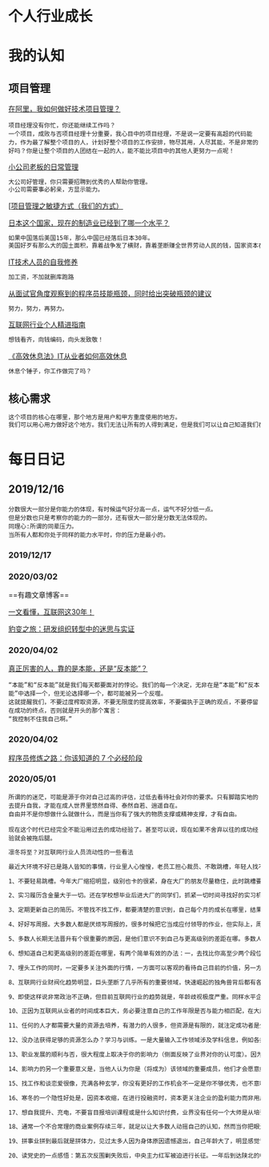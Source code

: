 # 个人行业成长
# 我的认知

## 项目管理

[在阿里，我如何做好技术项目管理？](https://mp.weixin.qq.com/s?__biz=MzIzOTU0NTQ0MA==&mid=2247490915&idx=1&sn=30107624f912673d6a9c044a8c683409&chksm=e929206cde5ea97ae608a4c71d5a28264a2b2ae8810eae39953f7a21b19b5d98c9778ac4f94a&mpshare=1&scene=23&srcid=&sharer_sharetime=1563983015009&sharer_shareid=d812adcc01829f0f7f8fb06aea118511#rd)

```mark
项目经理没有你忙，你还能继续工作吗？
一个项目，成败与否项目经理十分重要，我心目中的项目经理，不是说一定要有高超的代码能力，作为最了解整个项目的人，计划好整个项目的工作安排，物尽其用，人尽其能，不是非常的好吗？你是让整个项目的人团结在一起的人，能不能比项目中的其他人更努力一点呢！
```

[小公司老板的日常管理](https://www.cnblogs.com/passzhang/p/11664222.html)

```markdown
大公司好管理，你只需要招聘到优秀的人帮助你管理。
小公司需要事必躬亲，方显示能力。
```

[[项目管理之敏捷方式（我们的方式）](https://www.cnblogs.com/wzrong/p/10693104.html)



[日本这个国家，现在的制造业已经到了哪一个水平？](https://mp.weixin.qq.com/s?__biz=MzU1NjI0ODkxNw==&mid=2247490144&idx=3&sn=0062c1d5261ec7b1a196c14a5615207f&chksm=fbc6a05accb1294cd341d4e085599014fd51fc973b739ed523fa56c39503a86211d236d01978&mpshare=1&scene=23&srcid=&sharer_sharetime=1569129177431&sharer_shareid=d812adcc01829f0f7f8fb06aea118511#rd)

```markdown
如果中国落后美国15年，那么中国已经落后日本30年。
美国好歹有那么大的国土面积，靠着战争发了横财，靠着垄断赚全世界劳动人民的钱，国家资本在哪里摆在。小小的日本，被中国劳动人民给打回老家去了，有吃了两个香瓜手雷，短短几十年就混成个人模人样的。
```

[IT技术人员的自我修养](https://www.cnblogs.com/spec-dog/p/11250336.html)

```markdown
加工资，不加就删库跑路
```

[从面试官角度观察到的程序员技能瓶颈，同时给出突破瓶颈的建议](https://www.cnblogs.com/JavaArchitect/p/11616851.html)

```markdown
努力，努力，再努力。
```



[互联网行业个人精进指南](https://www.cnblogs.com/ztfjs/p/sx.html)

```markdown
想钱看齐，向钱编码，向头发致敬！
```

[《高效休息法》IT从业者如何高效休息](https://www.cnblogs.com/chenqionghe/p/11444324.html)

```markdown
休息个锤子，你工作做完了吗？
```

## 核心需求

```markdown
这个项目的核心在哪里，那个地方是用户和甲方重度使用的地方。
我们可以用心用力做好这个地方。我们无法让所有的人得到满足，但是我们可以让自己知道我们在哪里做的不错，哪里还可以做的更好一点，但是没必要。
```

# 每日日记
## 2019/12/16
```
分数很大一部分是你能力的体现，有时候运气好分高一点，运气不好分低一点。
但是分数也只是考察你的能力的一部分，还有很大一部分是分数无法体现的。
同理心:所谓的同辈压力。
当所有人都和你处于同样的能力水平时，你的压力是最小的。
```
### 2019/12/17

### 2020/03/02
==有趣文章博客==

[一文看懂，互联网这30年！](https://mp.weixin.qq.com/s?__biz=MzIxMjE5MTE1Nw==&mid=2653201772&idx=2&sn=c6e441495342510e4d026d876b291993&chksm=8c99d7b6bbee5ea05f9625ecd52dd9af4d04fecb875ad004954dbe8fe73afc18d1108f8b9e8a&mpshare=1&scene=23&srcid=&sharer_sharetime=1582946030713&sharer_shareid=d812adcc01829f0f7f8fb06aea118511#rd)

[豹变之旅：研发组织转型中的迷思与实证](https://mp.weixin.qq.com/s?__biz=MjM5MDE0Mjc4MA==&mid=2651024580&idx=3&sn=410825b24a1c056f0e04643aaa27beb9&chksm=bdbe94978ac91d8158b6653dc6afa0b02c9a6c94fe743ab01ef4fb1b05951a7eafe8b51dcfad&mpshare=1&scene=23&srcid=&sharer_sharetime=1582944123452&sharer_shareid=d812adcc01829f0f7f8fb06aea118511#rd)


### 2020/04/02
[真正厉害的人，靠的是本能，还是“反本能”？](https://m.huxiu.com/article/331611.html)
```
“本能”和“反本能”就是我们每天都要面对的悖论。我们的每一个决定，无非在是“本能”和“反本能”中选择一个，但无论选择哪一个，都可能被另一个反噬。
这就提醒我们，不要过度榨取资源，不要无限度的提高效率，不要偏执于正确的观点，不要停留在成功的终点，否则就是开头的那个寓言：
“我控制不住我自己啊。”
```

### 2020/04/02
[程序员修炼之路：你该知道的 7 个必经阶段](https://mp.weixin.qq.com/s?__biz=MzIzOTU0NTQ0MA==&mid=2247495088&idx=1&sn=cf34edb66e84fff63b00186bcadce886&chksm=e92ad0bfde5d59a9a9e91811798dc1497ed75697a2034c9b7e0fd61c427b203af9cd2abdc460&mpshare=1&scene=23&srcid=&sharer_sharetime=1585816587928&sharer_shareid=d812adcc01829f0f7f8fb06aea118511#rd)

### 2020/05/01
```
所谓的的迷茫，可能是源于你对自己过高的评估，过低去看待社会对你的要求。只有脚踏实地的去提升自我，才能在成人世界里悠然自得、泰然自若、逍遥自在。
自由并不是你想做什么就做什么，而是当你有了强大的物质支撑或精神支撑，才有自由。

现在这个时代已经完全不能沿用过去的成功经验了。甚至可以说，现在如果不舍弃以往的成功经验就会被拖后腿。
```

```markdown
凛冬将至？对互联网行业人员流动性的一些看法

最近大环境不好已是路人皆知的事情，行业里人心惶惶，老员工担心裁员、不敢跳槽，年轻人找不到就业机会，近期和不少朋友、小同学聊过，分享下自己的见解，希望对大家有所帮助。

1、不要轻易跳槽。今年大厂缩招明显，级别也卡的很紧，身在大厂的朋友尽量稳住，此时跳槽要么平级跳、要么跳进比较边缘的岗位，来来回回机会成本高达百万。

2、实习履历含金量大于一切。还在学校想毕业后进大厂的同学们，抓紧一切时间寻找好的实习机会，越早实习越好，实习期把自己当成正式员工玩命干，别怕吃苦，多参与核心项目，毕业时你比别人多一年工作经验就是质的区别。

3、定期更新自己的简历。不管找不找工作，都要清楚的意识到，自己每个月的成长在哪里，结果在哪里。任何工作一定要有明确的数据结果产出，没有具体结果的任务只是体力劳动，无论工作量多大都是白做，不构成有效经验。

4、好好写周报。大多数人都是厌烦写周报的，很多时候把它当成应付领导的作业，但实际上，周报是你的阶段性成功产出，相当于你 1/52 的年度简历。如果你发现自己一周忙来忙去，最终在周报上没啥可写的东西，这是非常危险的信号，一定要找出原因在哪。

5、多数人长期无法晋升有个很重要的原因，是他们意识不到自己与更高级别的差距在哪。多数人的努力方向是寻求「线性增长」，即磨练自己工作中最常用的技能，从而工作量更大、速度更快、犯错更少、兼容性更好——这本质上是熟练度的增加。没有任何搬砖工人是因为搬了更多的砖而一路晋升的。

6、想知道自己和更高级别的差距在哪里，有两个简单有效的办法：一，去找比你高至少两个段位的同行请教，对比下自己哪里不如人家（别找比你好一点点的，他们有时候还不如你；如果你能找到业界标杆性质的大牛更好，但坦诚说他们不太有兴趣搭理无名之辈）；二，去尝试面试更高级的职位，看看人家在挑选人才时看重哪些方面。

7、埋头工作的同时，一定要多关注外面的行情，一方面可以客观的看待自己目前的价值，另一方面可以推演未来的人才需求方向。多和高水平的同行保持联系，互换信息，有助于让你更全面的了解行业趋势。（和同行交流前，一定要总结记录自己的观察与思考，这样才能在交流中言之有物，不然慢慢的高水平的同行不愿意搭理你，愿意理你的要么是酒肉朋友要么是喜欢八卦抱怨的人）

8、互联网行业财阀化趋势明显，巨头垄断了几乎所有的重要领域，快速崛起的独角兽背后都有各巨头的身影；更可怕的是，不但草根创业者的创业机会再减少，草根打工者的就业机会也在减少。任何健康发展有一定前景公司的背后，其核心都由各巨头前员工组成，求职招聘都在这些派系的小圈子内流转，外人要进入极难。互联网一、二线大厂，没有 985/211 的学历已经很难进入了，社招没有内部朋友推荐，可能连面试机会都得不到。我记得之前有个朋友写过要警惕互联网投行化，其实在泡沫时期这种趋势就已经很明显了。我们常说，IT 是平民靠打工赚钱的最优赛道，但现在，那个转行当码农就可以过得很好的时代已落下帷幕。

9、即使这样说非常政治不正确，但目前互联网行业的趋势就是，年龄歧视极度严重。同样水平企业会优先雇佣更年的员工，因为他们更能加班、个人事务少、学习速度快、与新时代的用户代沟更少。技术类从业者面对写不动代码、适应不了新架构而发愁；营销类从业者面对越来越不熟悉的新生代用户、过往营销方式失灵而发愁。网上你能看到的年纪大了成功转型的案例或多或少都是幸存者偏差，他们云淡风轻的背后是无数失败者的默默无闻。整个互联网行业，年薪百万的职位全国加起来能有多少？整个互联网行业从业者有多少？算算这个比例你就知道了。

10、正因为互联网从业者的时间成本巨大，务必要注意自己的工作年限是否与能力相匹配，在大厂眼里，一个实际水平低于工作年限应有水平的人，还不如更年轻的员工值得培养。绝大多数从业者最后会被筛选掉，被迫选择中小型公司或离开一线城市。如果你立志成为少数人，就必须在多思考，把时间、精力用在刀刃上，尽可能发挥你的优势，积累资源。

11、任何的人才都需要大量的资源去培养，有潜力的人很多，但资源是有限的，就注定成功者是少数。国内从业者芸芸，能成为大厂架构师的有多少？成为产品经理或高级运营的有多少？没有足够多的资源去训练、试错、探索、验证，怎么可能成为身经百战的高手？有些以前和你级别相同，甚至还不如你的人，赶上好机会，可能短短两三年，他的能力增长速度就会超越你一大截。

12、没办法获得足够的资源怎么办？学习与训练。一是大量输入工作领域涉及学科信息，例如各类编程语言、机器学习原理、人工智能基础；例如经济学、概率统计、历史、心理学等等社会、自然科学。这些东西看似基础，但无论哪个分支，纵深进入都足以让你在业内能有立足之地。互联网发展过于快速，大多数从业者的知识储备其实是跟不上的，有些人靠天赋弥补，有些人靠项目弥补，你可以靠理论去弥补。二是高强度的训练，你想出人头地就别指望岁月静好，工作即生活，搞清楚你的前进之路需要哪些技能，然后把这些技能训练到极致，做到这点你可以比超越业内 90% 以上的同行。例如阿里的 P 序列含金量就有过较多放水，早年 P7 级别算得上高手，现在也就是较为优秀，这说明了什么？说明了业务线扩充后，面对大量的人员需求，阿里没办法招到那么多高水平的人，要知道国内互联网行业从业者近 1700 万人啊（2017 年网络数据）

13、职业发展的顺利与否，很大程度上取决于你的影响力（侧面反映了业界对你的认可度）。因为大多数人其实没有正确评估你水平的能力，他们需要辅助你的名气、过往履历、项目经验，猜测你大概率是个靠谱的人。所以行业内影响力的建构非常重要，大厂 P8、T3.5 级别对人的要求就不仅仅是个人能力出众那么简单了。影响力的建立说来话长，懂得自然懂，不懂的自己多想想，就当提个醒。

14、影响力的另一个重要意义是，当他人认为你是（将成为）该领域的重要成员，他们才会愿意给与你机会或是资源。互联网行业人员流动性很大，往往今天对接的人明天离职就不知所踪了，这样的情况没有人原因付出太多精力和时间关注你的成长，更不可能给予你实际性的机会。让别人意识到，你会长久的呆在互联网行业，成为核心成员只是时间问题，大家就不会轻视你，并愿意在早期对你进行投资。

15、找工作和谈恋爱很像，充满各种玄学，你没有更好的工作机会不一定是你不够优秀，也不意味着你以后没有更好的发展，我看很多人因为工作机会焦虑，其实没没必要，工作是双向选择，那些不认可你的地方，就算勉强去了也不一定适合你，白白浪费时间。找工作时不要总觉得自己有求于人就矮半头，企业招聘是在人才市场上融资，你要像投资人一样去审视这家公司值不值得你投资，不合适就是不合适，不要因此否定自己。

16、寒冬的一个隐性好处是，因资本收缩，在进行投融资时，资本更关注企业的盈利能力而非用户规模，以筛选营收能力更强的公司，所以多关注此时获得融资的企业，往往是比较靠谱的，不容易因招聘时的吹嘘而不小心进入火坑。

17、想自我提升、充电，不要盲目报培训课程或是什么知识付费，业界没有任何一个大师是从培训班里诞生的，它们能解决的只是你的焦虑，先提升自己对世界的系统认知（社科、自然科学的权威著作），再根据需要去强化自己的必备技能。

18、通常一个不合常理的商业案例存续三年，就足以让大多数人动摇自己的认知，然而当你把眼光放长远，从百年、五十年、十年的角度去看待，你会发现很多「颠覆」、「重新定义」都是过眼云烟。所以，一定要多读历史。

19、拼事业拼到最后就是拼体力，见过太多人因为身体原因遗憾退出，自己年龄大了，明显感觉记忆力、精力都在下降，身体是革命的本钱，一定要好好注意身体。

20、读党史的一点感悟：第五次反围剿失败后，中央主力红军被迫进行长征。一年后到达陕北的中央红军，8 万多人只剩下 7000 余人，很多国外媒体甚至在报道红军全军覆灭的消息。可以说这算是我党历史上非常绝望的一段时期。但也正是经过了这次艰苦卓绝的考验，那些滥竽充数、能力不足、投机取巧的人从红军队伍中消失了。坚持到最后的，全都是精英中的精英。我党在后期之所以涌现无数传奇人物，战斗力逆天，这些人很大程度上是被「剩下」的。寒冬固然难熬，但它和长征一样都是对自身的严酷考验，如果你下定决心做个老兵，那它并不会把你淘汰出去。
```

###
